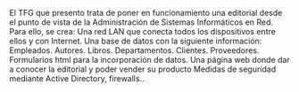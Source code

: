 El TFG que presento trata de poner en funcionamiento una editorial desde el punto de vista de la Administración de Sistemas Informáticos en Red.
Para ello, se crea:
Una red LAN que conecta todos los dispositivos entre ellos y con Internet.
Una base de datos con la siguiente información:
Empleados.
Autores.
Libros.
Departamentos.
Clientes.
Proveedores.
Formularios html para la incorporación de datos.
Una página web donde dar a conocer la editorial y poder vender su producto
Medidas de seguridad mediante Active Directory, firewalls..
